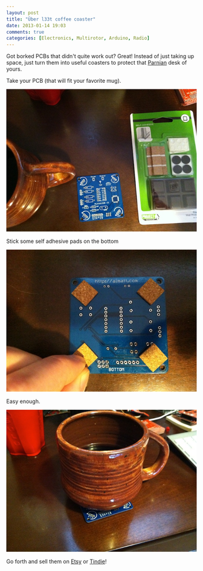 ```yaml
---
layout: post
title: "Über l33t coffee coaster"
date: 2013-01-14 19:03
comments: true
categories: [Electronics, Multirotor, Arduino, Radio]
---
```


Got borked PCBs that didn't quite work out? Great! Instead of just taking up space, just turn them into useful coasters to protect that [Parnian](http://www.parnian.com/desk.shtml) desk of yours.

Take your PCB (that will fit your favorite mug).

![overview](https://github.com/mattwilliamson/aimatt.com/raw/gh-pages/images/posts/coaster/overview.jpg)

Stick some self adhesive pads on the bottom

![pads](https://github.com/mattwilliamson/aimatt.com/raw/gh-pages/images/posts/coaster/pads.jpg)

Easy enough.

![mug](https://github.com/mattwilliamson/aimatt.com/raw/gh-pages/images/posts/coaster/mug.jpg)


Go forth and sell them on [Etsy](http://etsy.com) or [Tindie](http://tindie.com)!
